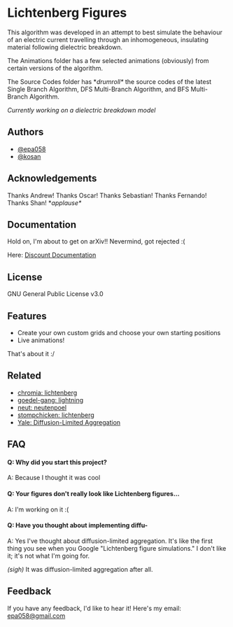 
# Lichtenberg Figures

This algorithm was developed in an attempt to best simulate the behaviour of an electric current travelling through an inhomogeneous, insulating material following dielectric breakdown.

The Animations folder has a few selected animations (obviously) from certain versions of the algorithm.

The Source Codes folder has \**drumroll\** the source codes of the latest Single Branch Algorithm, DFS Multi-Branch Algorithm, and BFS Multi-Branch Algorithm.

*Currently working on a dielectric breakdown model*

## Authors

- [@epa058](https://github.com/epa058)
- [@kosan](https://github.com/shan-gao5)


## Acknowledgements

 Thanks Andrew! Thanks Oscar! Thanks Sebastian! Thanks Fernando! Thanks Shan! \**applause\**


## Documentation

Hold on, I'm about to get on arXiv!! Nevermind, got rejected :( 

Here: [Discount Documentation](https://github.com/epa058/Lichtenberg-Figures/blob/main/Paper.pdf)


## License

GNU General Public License v3.0


## Features

- Create your own custom grids and choose your own starting positions
- Live animations!

That's about it :/

## Related

- [chromia: lichtenberg](https://github.com/chromia/lichtenberg)
- [goedel-gang: lightning](https://github.com/goedel-gang/lightning)
- [neut: neutenpoel](https://github.com/neut/neutenpoel)
- [stompchicken: lichtenberg](https://github.com/stompchicken/lichtenberg)
- [Yale: Diffusion-Limited Aggregation](https://web.archive.org/web/20030805085849/http://classes.yale.edu/fractals/Panorama/Physics/DLA/DLA.html)

## FAQ

#### Q: Why did you start this project?

A: Because I thought it was cool

#### Q: Your figures don't really look like Lichtenberg figures...

A: I'm working on it :(

#### Q: Have you thought about implementing diffu-

A: Yes I've thought about diffusion-limited aggregation. It's like the first thing you see when you Google "Lichtenberg figure simulations." I don't like it; it's not what I'm going for. 

*(sigh)* It was diffusion-limited aggregation after all.


## Feedback

If you have any feedback, I'd like to hear it! Here's my email: epa058@gmail.com
